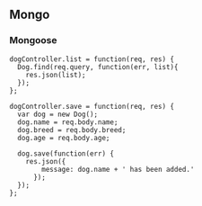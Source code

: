 ## Mongo
### Mongoose

    dogController.list = function(req, res) {
      Dog.find(req.query, function(err, list){
        res.json(list);
      });
    };

    dogController.save = function(req, res) {
      var dog = new Dog();
      dog.name = req.body.name;
      dog.breed = req.body.breed;
      dog.age = req.body.age;

      dog.save(function(err) {
        res.json({
            message: dog.name + ' has been added.'
          });
      });
    };
